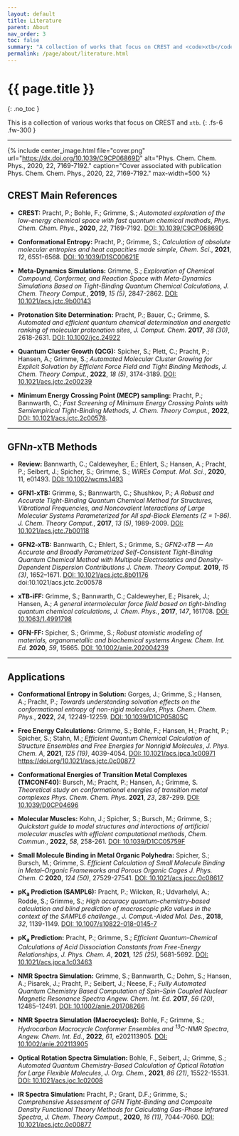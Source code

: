 ```yaml
---
layout: default
title: Literature
parent: About
nav_order: 3
toc: false
summary: "A collection of works that focus on CREST and <code>xtb</code>"
permalink: /page/about/literature.html
---
```


# {{ page.title }}
{: .no_toc }

This is a collection of various works that focus on CREST and `xtb`.
{: .fs-6 .fw-300 }

---


{% include center_image.html file="cover.png" url="https://dx.doi.org/10.1039/C9CP06869D" alt="Phys. Chem. Chem. Phys., 2020, 22, 7169-7192." caption="Cover associated with publication Phys. Chem. Chem. Phys., 2020, 22, 7169-7192." max-width=500 %}


## CREST Main References

- **CREST:** Pracht, P.; Bohle, F.; Grimme, S.; *Automated exploration of the low-energy chemical space with fast quantum chemical methods*, *Phys. Chem. Chem. Phys.*, **2020**, *22*, 7169-7192. [DOI: 10.1039/C9CP06869D](https://doi.org/10.1039/C9CP06869D)

- **Conformational Entropy:** Pracht, P.; Grimme, S.; *Calculation of absolute molecular entropies and heat capacities made simple*, *Chem. Sci.*, **2021**, *12*, 6551-6568. [DOI: 10.1039/D1SC00621E](https://doi.org/10.1039/D1SC00621E)

- **Meta-Dynamics Simulations:** Grimme, S.; *Exploration of Chemical Compound, Conformer, and Reaction Space with Meta-Dynamics Simulations Based on Tight-Binding Quantum Chemical Calculations*, *J. Chem. Theory Comput.*, **2019**, *15 (5)*, 2847-2862. [DOI: 10.1021/acs.jctc.9b00143](https://doi.org/10.1021/acs.jctc.9b00143)

- **Protonation Site Determination:** Pracht, P.; Bauer, C.; Grimme, S. *Automated and efficient quantum chemical determination and energetic ranking of molecular protonation sites*, *J. Comput. Chem.* **2017**, *38 (30)*, 2618-2631. [DOI: 10.1002/jcc.24922](https://doi.org/10.1002/jcc.24922)

- **Quantum Cluster Growth (QCG):** Spicher, S.; Plett, C.; Pracht, P.; Hansen, A.; Grimme, S.; *Automated Molecular Cluster Growing for Explicit Solvation by Efficient Force Field and Tight Binding Methods*, *J. Chem. Theory Comput.*, **2022**, *18 (5)*, 3174-3189. [DOI: 10.1021/acs.jctc.2c00239](https://doi.org/10.1021/acs.jctc.2c00239)

- **Minimum Energy Crossing Point (MECP) sampling:** Pracht, P.; Bannwarth, C.; *Fast Screening of Minimum Energy Crossing Points with Semiempirical Tight-Binding Methods*, *J. Chem. Theory Comput.*, **2022**, [DOI: 10.1021/acs.jctc.2c00578](https://doi.org/10.1021/acs.jctc.2c00578).



---

## GFN*n*-xTB Methods

- **Review:** Bannwarth, C.; Caldeweyher, E.; Ehlert, S.; Hansen, A.; Pracht, P.; Seibert, J.; Spicher, S.; Grimme, S.; *WIREs Comput. Mol. Sci.*, **2020**, 11, e01493. [DOI: 10.1002/wcms.1493](https://doi.org/10.1002/wcms.1493)

- **GFN1-xTB:** Grimme, S.; Bannwarth, C.; Shushkov, P.; *A Robust and Accurate Tight-Binding Quantum Chemical Method for Structures, Vibrational Frequencies, and Noncovalent Interactions of Large Molecular Systems Parameterized for All spd-Block Elements (Z = 1-86).* *J. Chem. Theory Comput.*, **2017**, *13 (5)*, 1989-2009. [DOI: 10.1021/acs.jctc.7b00118](https://doi.org/10.1021/acs.jctc.7b00118)

- **GFN2-xTB:** Bannwarth, C.; Ehlert, S.; Grimme, S.; *GFN2-xTB — An Accurate and Broadly Parametrized Self-Consistent Tight-Binding Quantum Chemical Method with Multipole Electrostatics and Density-Dependent Dispersion Contributions* *J. Chem. Theory Comput.* **2019**, *15 (3)*, 1652–1671. [DOI: 10.1021/acs.jctc.8b01176](https://doi.org/10.1021/acs.jctc.8b01176)
doi:10.1021/acs.jctc.2c00578
- **xTB-iFF:** Grimme, S.; Bannwarth, C.; Caldeweyher, E.; Pisarek, J.; Hansen, A.; *A general intermolecular force field based on tight-binding quantum chemical calculations*, *J. Chem. Phys.*, **2017**, *147*, 161708. [DOI: 10.1063/1.4991798](https://doi.org/10.1063/1.4991798)

- **GFN-FF:** Spicher, S.; Grimme, S.; *Robust atomistic modeling of materials, organometallic and biochemical systems* *Angew. Chem. Int. Ed.* **2020**, *59*, 15665. [DOI: 10.1002/anie.202004239](https://doi.org/10.1002/anie.202004239)

---

## Applications

- **Conformational Entropy in Solution:** Gorges, J.; Grimme, S.; Hansen, A.; Pracht, P.; *Towards understanding solvation effects on the conformational entropy of non-rigid molecules*, *Phys. Chem. Chem. Phys.*, **2022**, *24*, 12249-12259. [DOI: 10.1039/D1CP05805C](https://doi.org/10.1039/D1CP05805C)

- **Free Energy Calculations:** Grimme, S.; Bohle, F.; Hansen, H.; Pracht, P.; Spicher, S.; Stahn, M.; *Efficient Quantum Chemical Calculation of Structure Ensembles and Free Energies for Nonrigid Molecules*, *J. Phys. Chem. A*, **2021**, *125 (19)*, 4039-4054. [DOI: 10.1021/acs.jpca.1c00971](https://doi.org/10.1021/acs.jpca.1c00971)
https://doi.org/10.1021/acs.jctc.0c00877
- **Conformational Energies of Transition Metal Complexes (TMCONF40):** Bursch, M.; Pracht, P.; Hansen, A.; Grimme, S. *Theoretical study on conformational energies of transition metal complexes* *Phys. Chem. Chem. Phys.* **2021**, *23*, 287-299. [DOI: 10.1039/D0CP04696](https://doi.org/10.1039/D0CP04696E)

- **Molecular Muscles:** Kohn, J.; Spicher, S.; Bursch, M.; Grimme, S.; *Quickstart guide to model structures and interactions of artificial molecular muscles with efficient computational methods*, *Chem. Commun.*, **2022**, *58*, 258-261. [DOI: 10.1039/D1CC05759F](https://doi.org/10.1039/D1CC05759F)

- **Small Molecule Binding in Metal Organic Polyhedra:** Spicher, S.; Bursch, M.; Grimme, S. *Efficient Calculation of Small Molecule Binding in Metal–Organic Frameworks and Porous Organic Cages* *J. Phys. Chem. C* **2020**, *124 (50)*, 27529-27541. [DOI: 10.1021/acs.jpcc.0c08617](https://doi.org/10.1021/acs.jpcc.0c08617)

- **pK<sub>a</sub> Prediction (SAMPL6):** Pracht, P.; Wilcken, R.; Udvarhelyi, A.; Rodde, S.; Grimme, S.; *High accuracy quantum-chemistry-based calculation and blind prediction of macroscopic pKa values in the context of the SAMPL6 challenge.*, *J. Comput.-Aided Mol. Des.*, **2018**, *32*, 1139-1149. [DOI: 10.1007/s10822-018-0145-7](https://doi.org/10.1007/s10822-018-0145-7)

- **pK<sub>a</sub> Prediction:** Pracht, P.; Grimme, S.; *Efficient Quantum-Chemical Calculations of Acid Dissociation Constants from Free-Energy Relationships*, *J. Phys. Chem. A*, **2021**, *125 (25)*, 5681-5692. [DOI: 10.1021/acs.jpca.1c03463](https://doi.org/10.1021/acs.jpca.1c03463)

- **NMR Spectra Simulation:** Grimme, S.; Bannwarth, C.; Dohm, S.; Hansen, A.; Pisarek, J.; Pracht, P.; Seibert, J.; Neese, F.; *Fully Automated Quantum Chemistry Based Computation of Spin–Spin Coupled Nuclear Magnetic Resonance Spectra* *Angew. Chem. Int. Ed.* **2017**, *56 (20)*, 12485–12491. [DOI: 10.1002/anie.201708266](https://doi.org/10.1002/anie.201708266)

- **NMR Spectra Simulation (Macrocycles):** Bohle, F.; Grimme, S.; *Hydrocarbon Macrocycle Conformer Ensembles and <sup>13</sup>C-NMR Spectra*, *Angew. Chem. Int. Ed.*, **2022**, *61*, e202113905.      [DOI: 10.1002/anie.202113905](https://doi.org/10.1002/anie.202113905)


- **Optical Rotation Spectra Simulation:** Bohle, F., Seibert, J.; Grimme, S.; *Automated Quantum Chemistry-Based Calculation of Optical Rotation for Large Flexible Molecules*, *J. Org. Chem.*, **2021**, *86 (21)*, 15522-15531. [DOI: 10.1021/acs.joc.1c02008](https://doi.org/10.1021/acs.joc.1c02008)

- **IR Spectra Simulation:** Pracht, P.; Grant, D.F.; Grimme, S.; *Comprehensive Assessment of GFN Tight-Binding and Composite Density Functional Theory Methods for Calculating Gas-Phase Infrared Spectra*, *J. Chem. Theory Comput.*, **2020**, *16 (11)*, 7044-7060. [DOI: 10.1021/acs.jctc.0c00877](https://doi.org/10.1021/acs.jctc.0c00877)
